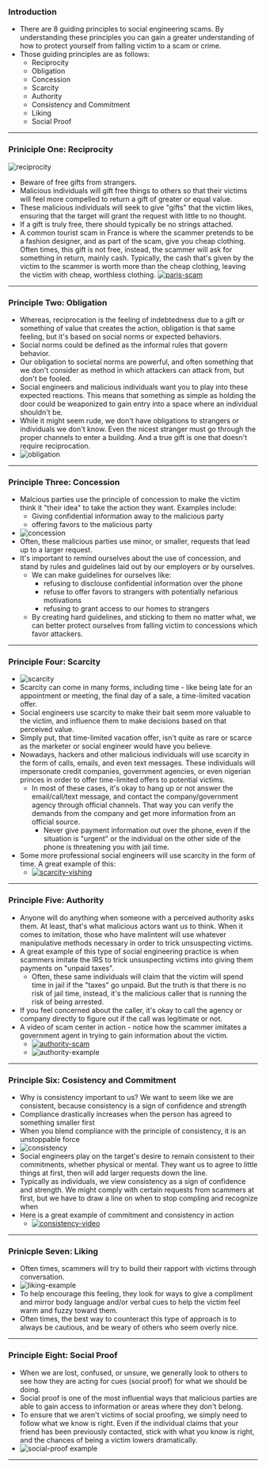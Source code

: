 
### Introduction
- There are 8 guiding principles to social engineering scams. By understanding these principles you can gain a greater understanding of how to protect yourself from falling victim to a scam or crime. 
- Those guiding principles are as follows:
	- Reciprocity
	- Obligation
	- Concession
	- Scarcity
	- Authority
	- Consistency and Commitment
	- Liking
	- Social Proof
---

### Priniciple One: Reciprocity
![reciprocity](https://i.imgur.com/43DBX5h.png)

- Beware of free gifts from strangers. 
- Malicious individuals will gift free things to others so that their victims will feel more compelled to return a gift of greater or equal value.
- These malicious individuals will seek to give "gifts" that the victim likes, ensuring that the target will grant the request with little to no thought.
- If a gift is truly free, there should typically be no strings attached. 
- A common tourist scam in France is where the scammer pretends to be a fashion designer, and as part of the scam, give you cheap clothing. Often times, this gift is not free, instead, the scammer will ask for something in return, mainly cash. Typically, the cash that's given by the victim to the scammer is worth more than the cheap clothing, leaving the victim with cheap, worthless clothing. [![paris-scam](https://i.imgur.com/yTY2j6B.jpg)](https://youtu.be/n3IX-e7s4z4)
---

### Principle Two: Obligation
- Whereas, reciprocation is the feeling of indebtedness due to a gift or something of value that creates the action, obligation is that same feeling, but it's based on social norms or expected behaviors.
- Social norms could be defined as the informal rules that govern behavior. 
- Our obligation to societal norms are powerful, and often something that we don't consider as method in which attackers can attack from, but don't be fooled.
- Social engineers and malicious individuals want you to play into these expected reactions. This means that something as simple as holding the door could be weaponized to gain entry into a space where an individual shouldn't be. 
- While it might seem rude, we don't have obligations to strangers or individuals we don't know. Even the nicest stranger must go through the proper channels to enter a building. And a true gift is one that doesn't require reciprocation. 
- ![obligation](https://i.imgur.com/R81Bzpj.png)
---

### Principle Three: Concession
- Malcious parties use the principle of concession to make the victim think it "their idea" to take the action they want. Examples include:
	- Giving confidential information away to the malicious party
	- offering favors to the malicious party
- ![concession](https://i.imgur.com/X9iP8Dv.png)
- Often, these malicious parties use minor, or smaller, requests that lead up to a larger request. 
- It's important to remind ourselves about the use of concession, and stand by rules and guidelines laid out by our employers or by ourselves.
	- We can make guidelines for ourselves like:
		- refusing to disclouse confidential information over the phone
		- refuse to offer favors to strangers with potentially nefarious motivations
		- refusing to grant access to our homes to strangers
	- By creating hard guidelines, and sticking to them no matter what, we can better protect ourselves from falling victim to concessions which favor attackers.
---

### Principle Four: Scarcity
- ![scarcity](https://i.imgur.com/6pRN12B.png)
- Scarcity can come in many forms, including time - like being late for an appointment or meeting, the final day of a sale, a time-limited vacation offer. 
- Social engineers use scarcity to make their bait seem more valuable to the victim, and influence them to make decisions based on that perceived value.
- Simply put, that time-limited vacation offer, isn't quite as rare or scarce as the marketer or social engineer would have you believe.
- Nowadays, hackers and other malicious individuals will use scarcity in the form of calls, emails, and even text messages. These individuals will impersonate credit companies, government agencies, or even nigerian princes in order to offer time-limited offers to potential victims.
	- In most of these cases, it's okay to hang up or not answer the email/call/text message, and contact the company/government agency through official channels. That way you can verify the demands from the company and get more information from an official source.
		- Never give payment information out over the phone, even if the situation is "urgent" or the individual on the other side of the phone is threatening you with jail time.
- Some more professional social engineers will use scarcity in the form of time. A great example of this:
	- [![scarcity-vishing](https://i.imgur.com/ljWyvJV.jpg)](https://youtu.be/xuYoMs6CLEw)
--- 

### Principle Five: Authority
- Anyone will do anything when someone with a perceived authority asks them. At least, that's what malicious actors want us to think. When it comes to imitation, those who have malintent will use whatever manipulative methods necessary in order to trick unsuspecting victims.
- A great example of this type of social engineering practice is when scammers imitate the IRS to trick unsuspecting victims into giving them payments on "unpaid taxes". 
	- Often, these same individuals will claim that the victim will spend time in jail if the "taxes" go unpaid. But the truth is that there is no risk of jail time, instead, it's the malicious caller that is running the risk of being arrested.
- If you feel concerned about the caller, it's okay to call the agency or company directly to figure out if the call was legitimate or not. 
- A video of scam center in action - notice how the scammer imitates a government agent in trying to gain information about the victim. 
	- [![authority-scam](https://i.imgur.com/fTeOkVq.jpg)](https://youtu.be/jXRHb4sCM8c)
	- ![authority-example](https://i.imgur.com/dSFtQTx.png)

---

### Principle Six: Cosistency and Commitment
- Why is consistency important to us? We want to seem like we are consistent, because consistency is a sign of confidence and strength
- Compliance drastically increases when the person has agreed to something smaller first
- When you blend compliance with the principle of consistency, it is an unstoppable force
- ![consistency](https://i.imgur.com/TfuAPsd.png)
- Social engineers play on the target's desire to remain consistent to their commitments, whether physical or mental. They want us to agree to little things at first, then will add larger requests down the line. 
- Typically as individuals, we view consistency as a sign of confidence and strength. We might comply with certain requests from scammers at first, but we have to draw a line on when to stop compling and recognize when 
- Here is a great example of commitment and consistency in action
	- [![consistency-video](https://i.imgur.com/96Val70.jpg)](https://youtu.be/Pd7x2bHVSAs)
---

### Prinicple Seven: Liking
- Often times, scammers will try to build their rapport with victims through conversation. 
- ![liking-example](https://i.imgur.com/CyTsalT.png)
- To help encourage this feeling, they look for ways to give a compliment and mirror body language and/or verbal cues to help the victim feel warm and fuzzy toward them.
- Often times, the best way to counteract this type of approach is to always be cautious, and be weary of others who seem overly nice. 
---

### Principle Eight: Social Proof
- When we are lost, confused, or unsure, we generally look to others to see how they are acting for cues (social proof) for what we should be doing.
- Social proof is one of the most influential ways that malicious parties are able to gain access to information or areas where they don't belong. 
- To ensure that we aren't victims of social proofing, we simply need to follow what we know is right. Even if the individual claims that your friend has been previously contacted, stick with what you know is right, and the chances of being a victim lowers dramatically. 
- ![social-proof example](https://i.imgur.com/VAhhS76.png)
---
